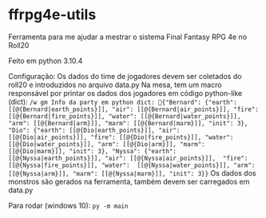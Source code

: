 # ffrpg4e-utils
Ferramenta para me ajudar a mestrar o sistema Final Fantasy RPG 4e no Roll20


Feito em python 3.10.4

Configuração:
Os dados do time de jogadores devem ser coletados do roll20 e introduzidos no arquivo data.py
Na mesa, tem um macro responsável por printar os dados dos jogadores em código python-like (dict):
```/w gm Info da party em python dict: 🐍{"Bernard": {"earth": [[@{Bernard|earth_points}]], "air": [[@{Bernard|air_points}]], "fire": [[@{Bernard|fire_points}]], "water": [[@{Bernard|water_points}]], "arm": [[@{Bernard|arm}]], "marm": [[@{Bernard|marm}]], "init": 3}, "Dio": {"earth": [[@{Dio|earth_points}]], "air": [[@{Dio|air_points}]], "fire": [[@{Dio|fire_points}]], "water": [[@{Dio|water_points}]], "arm": [[@{Dio|arm}]], "marm": [[@{Dio|marm}]], "init": 3}, "Nyssa": {"earth": [[@{Nyssa|earth_points}]], "air": [[@{Nyssa|air_points}]],  "fire": [[@{Nyssa|fire_points}]], "water":  [[@{Nyssa|water_points}]], "arm": [[@{Nyssa|arm}]], "marm": [[@{Nyssa|marm}]], "init": 3}}```
Os dados dos monstros são gerados na ferramenta, também devem ser carregados em data.py


Para rodar (windows 10):
```py -m main```
